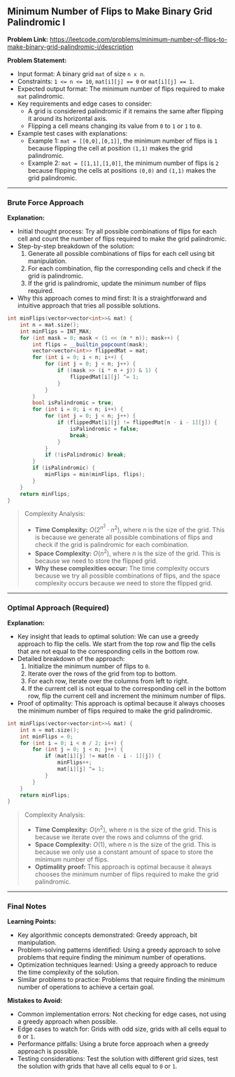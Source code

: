 ## Minimum Number of Flips to Make Binary Grid Palindromic I

**Problem Link:** https://leetcode.com/problems/minimum-number-of-flips-to-make-binary-grid-palindromic-i/description

**Problem Statement:**
- Input format: A binary grid `mat` of size `n x n`.
- Constraints: `1 <= n <= 10`, `mat[i][j] == 0` or `mat[i][j] == 1`.
- Expected output format: The minimum number of flips required to make `mat` palindromic.
- Key requirements and edge cases to consider:
  - A grid is considered palindromic if it remains the same after flipping it around its horizontal axis.
  - Flipping a cell means changing its value from `0` to `1` or `1` to `0`.
- Example test cases with explanations:
  - Example 1: `mat = [[0,0],[0,1]]`, the minimum number of flips is `1` because flipping the cell at position `(1,1)` makes the grid palindromic.
  - Example 2: `mat = [[1,1],[1,0]]`, the minimum number of flips is `2` because flipping the cells at positions `(0,0)` and `(1,1)` makes the grid palindromic.

---

### Brute Force Approach

**Explanation:**
- Initial thought process: Try all possible combinations of flips for each cell and count the number of flips required to make the grid palindromic.
- Step-by-step breakdown of the solution:
  1. Generate all possible combinations of flips for each cell using bit manipulation.
  2. For each combination, flip the corresponding cells and check if the grid is palindromic.
  3. If the grid is palindromic, update the minimum number of flips required.
- Why this approach comes to mind first: It is a straightforward and intuitive approach that tries all possible solutions.

```cpp
int minFlips(vector<vector<int>>& mat) {
    int n = mat.size();
    int minFlips = INT_MAX;
    for (int mask = 0; mask < (1 << (n * n)); mask++) {
        int flips = __builtin_popcount(mask);
        vector<vector<int>> flippedMat = mat;
        for (int i = 0; i < n; i++) {
            for (int j = 0; j < n; j++) {
                if ((mask >> (i * n + j)) & 1) {
                    flippedMat[i][j] ^= 1;
                }
            }
        }
        bool isPalindromic = true;
        for (int i = 0; i < n; i++) {
            for (int j = 0; j < n; j++) {
                if (flippedMat[i][j] != flippedMat[n - i - 1][j]) {
                    isPalindromic = false;
                    break;
                }
            }
            if (!isPalindromic) break;
        }
        if (isPalindromic) {
            minFlips = min(minFlips, flips);
        }
    }
    return minFlips;
}
```

> Complexity Analysis:
> - **Time Complexity:** $O(2^{n^2} \cdot n^2)$, where $n$ is the size of the grid. This is because we generate all possible combinations of flips and check if the grid is palindromic for each combination.
> - **Space Complexity:** $O(n^2)$, where $n$ is the size of the grid. This is because we need to store the flipped grid.
> - **Why these complexities occur:** The time complexity occurs because we try all possible combinations of flips, and the space complexity occurs because we need to store the flipped grid.

---

### Optimal Approach (Required)

**Explanation:**
- Key insight that leads to optimal solution: We can use a greedy approach to flip the cells. We start from the top row and flip the cells that are not equal to the corresponding cells in the bottom row.
- Detailed breakdown of the approach:
  1. Initialize the minimum number of flips to `0`.
  2. Iterate over the rows of the grid from top to bottom.
  3. For each row, iterate over the columns from left to right.
  4. If the current cell is not equal to the corresponding cell in the bottom row, flip the current cell and increment the minimum number of flips.
- Proof of optimality: This approach is optimal because it always chooses the minimum number of flips required to make the grid palindromic.

```cpp
int minFlips(vector<vector<int>>& mat) {
    int n = mat.size();
    int minFlips = 0;
    for (int i = 0; i < n / 2; i++) {
        for (int j = 0; j < n; j++) {
            if (mat[i][j] != mat[n - i - 1][j]) {
                minFlips++;
                mat[i][j] ^= 1;
            }
        }
    }
    return minFlips;
}
```

> Complexity Analysis:
> - **Time Complexity:** $O(n^2)$, where $n$ is the size of the grid. This is because we iterate over the rows and columns of the grid.
> - **Space Complexity:** $O(1)$, where $n$ is the size of the grid. This is because we only use a constant amount of space to store the minimum number of flips.
> - **Optimality proof:** This approach is optimal because it always chooses the minimum number of flips required to make the grid palindromic.

---

### Final Notes

**Learning Points:**
- Key algorithmic concepts demonstrated: Greedy approach, bit manipulation.
- Problem-solving patterns identified: Using a greedy approach to solve problems that require finding the minimum number of operations.
- Optimization techniques learned: Using a greedy approach to reduce the time complexity of the solution.
- Similar problems to practice: Problems that require finding the minimum number of operations to achieve a certain goal.

**Mistakes to Avoid:**
- Common implementation errors: Not checking for edge cases, not using a greedy approach when possible.
- Edge cases to watch for: Grids with odd size, grids with all cells equal to `0` or `1`.
- Performance pitfalls: Using a brute force approach when a greedy approach is possible.
- Testing considerations: Test the solution with different grid sizes, test the solution with grids that have all cells equal to `0` or `1`.